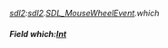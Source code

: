 _[sdl2](../../modules/sdl2/sdl2-module.md):[sdl2](../../modules/sdl2/sdl2-module.md).[SDL\_MouseWheelEvent](../../modules/sdl2/sdl2-sdl_mousewheelevent.md).which_
##### Field which:[Int](../../modules/wonkey/wonkey-types-int.md)
